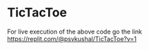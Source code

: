 # TicTacToe

For live execution of the above code go the link https://replit.com/@psvkushal/TicTacToe?v=1
